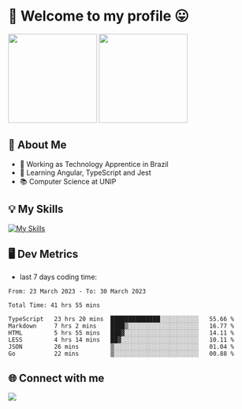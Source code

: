 # 🎉 Welcome to my profile 😛

<div>
  <img height="180em" src="https://github-readme-stats.vercel.app/api?username=VinicciusSantos&show_icons=true&icon_color=fff&include_all_commits=true&count_private=true&bg_color=30,0D1117,394AAB&title_color=fff&text_color=fff"/>
  <img height="180em" src="https://github-readme-stats.vercel.app/api/top-langs/?username=VinicciusSantos&langs_count=8&layout=compact&include_all_commits=true&count_private=true&bg_color=30,324295,324295&title_color=fff&text_color=fff"/>
</div>


## 📖 About Me
- 🔭 Working as Technology Apprentice in Brazil
- 🌱 Learning Angular, TypeScript and Jest
- 📚 Computer Science at UNIP

## 💡 My Skills

[![My Skills](https://skills.thijs.gg/icons?i=angular,react,html,css,sass,bootstrap,ts,js,nodejs,git,c,py,postgres)](https://github.com/VinicciusSantos)

## 🖥️ Dev Metrics

- last 7 days coding time:

<!--START_SECTION:waka-->

```text
From: 23 March 2023 - To: 30 March 2023

Total Time: 41 hrs 55 mins

TypeScript   23 hrs 20 mins  ██████████████░░░░░░░░░░░   55.66 %
Markdown     7 hrs 2 mins    ████▒░░░░░░░░░░░░░░░░░░░░   16.77 %
HTML         5 hrs 55 mins   ███▓░░░░░░░░░░░░░░░░░░░░░   14.11 %
LESS         4 hrs 14 mins   ██▓░░░░░░░░░░░░░░░░░░░░░░   10.11 %
JSON         26 mins         ▒░░░░░░░░░░░░░░░░░░░░░░░░   01.04 %
Go           22 mins         ▒░░░░░░░░░░░░░░░░░░░░░░░░   00.88 %
```

<!--END_SECTION:waka-->

## 🌐 Connect with me

<a href="https://www.linkedin.com/in/vinicius-guedes-b817aa223/"><img src="https://img.shields.io/badge/LinkedIn-0077B5?style=for-the-badge&logo=linkedin&logoColor=white"/></a>

